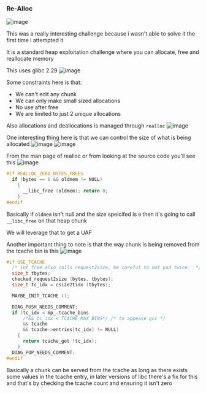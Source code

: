 <h3> Re-Alloc </h3>

![image](https://github.com/user-attachments/assets/46221d25-8d67-4c92-bc34-3549e16eda4d)

This was a really interesting challenge because i wasn't able to solve it the first time i attempted it

It is a standard heap exploitation challenge where you can allocate, free and reallocate memory

This uses glibc 2.29
![image](https://github.com/user-attachments/assets/a14bf960-9434-4a76-b05d-4e2a5004d47c)

Some constraints here is that:
- We can't edit any chunk
- We can only make small sized allocations
- No use after free
- We are limited to just 2 unique allocations

Also allocations and deallocations is managed through `realloc`
![image](https://github.com/user-attachments/assets/404fd03b-1584-43b0-b64a-31f12c940bf0)

One interesting thing here is that we can control the size of what is being allocated
![image](https://github.com/user-attachments/assets/c6f291b9-4f81-4cbd-bd1a-f1d40953ec77)
![image](https://github.com/user-attachments/assets/6b796860-1d59-4767-ae92-e8347a1102d9)

From the man page of realloc or from looking at the source code you'll see this
![image](https://github.com/user-attachments/assets/c8b9d1c9-be8c-4bf3-aa74-1cce0855a9f0)

```c
#if REALLOC_ZERO_BYTES_FREES
  if (bytes == 0 && oldmem != NULL)
    {
      __libc_free (oldmem); return 0;
    }
#endif
```

Basically if `oldmem` isn't null and the size speicifed is `0` then it's going to call `__libc_free` on that heap chunk

We will leverage that to get a UAF

Another important thing to note is that the way chunk is being removed from the tcache bin is this
![image](https://github.com/user-attachments/assets/87c9ce52-cdff-4812-8f77-57e31a1a12e4)

```c
#if USE_TCACHE
  /* int_free also calls request2size, be careful to not pad twice.  */
  size_t tbytes;
  checked_request2size (bytes, tbytes);
  size_t tc_idx = csize2tidx (tbytes);

  MAYBE_INIT_TCACHE ();

  DIAG_PUSH_NEEDS_COMMENT;
  if (tc_idx < mp_.tcache_bins
      /*&& tc_idx < TCACHE_MAX_BINS*/ /* to appease gcc */
      && tcache
      && tcache->entries[tc_idx] != NULL)
    {
      return tcache_get (tc_idx);
    }
  DIAG_POP_NEEDS_COMMENT;
#endif
```

Basically a chunk can be served from the tcache as long as there exists some values in the tcache entry, in later versions of libc there's a fix for this and that's by checking the tcache count and ensuring it isn't zero


